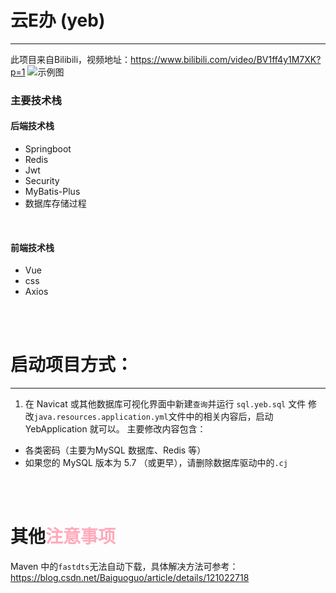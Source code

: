 # 云E办 (yeb)
-----
此项目来自Bilibili，视频地址：https://www.bilibili.com/video/BV1ff4y1M7XK?p=1
![示例图](https://files.catbox.moe/vme765.png)

### 主要技术栈
#### 后端技术栈
- Springboot
- Redis
- Jwt
- Security
- MyBatis-Plus
- 数据库存储过程


<br>

#### 前端技术栈
- Vue
- css
- Axios


<br>
<br>

# 启动项目方式：
-----
1. 在 Navicat 或其他数据库可视化界面中新建`查询`并运行 `sql.yeb.sql` 文件
修改`java.resources.application.yml`文件中的相关内容后，启动 YebApplication 就可以。
主要修改内容包含：
- 各类密码（主要为MySQL 数据库、Redis 等）
- 如果您的 MySQL 版本为 5.7 （或更早），请删除数据库驱动中的`.cj`
 
<br>
<br>


# 其他<font color="#ffaabb">注意事项</font>
Maven 中的`fastdts`无法自动下载，具体解决方法可参考：https://blog.csdn.net/Baiguoguo/article/details/121022718


